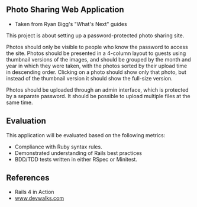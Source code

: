 Photo Sharing Web Application 
-----------------------------

* Taken from Ryan Bigg's "What's Next" guides

This project is about setting up a password-protected photo sharing site.

Photos should only be visible to people who know the password to access the site. Photos should be presented in a 4-column layout to guests using thumbnail versions of the images,
and should be grouped by the month and year in which they were taken, with the photos sorted by their upload time in descending order.
Clicking on a photo should show only that photo, but instead of the thumbnail version it should show the full-size version.

Photos should be uploaded through an admin interface, which is protected by a separate password. It should be possible to upload multiple files at the same time.

Evaluation
----------

This application will be evaluated based on the following metrics:

- Compliance with Ruby syntax rules.
- Demonstrated understanding of Rails best practices
- BDD/TDD tests written in either RSpec or Minitest.

References
----------

- Rails 4 in Action
- www.devwalks.com
